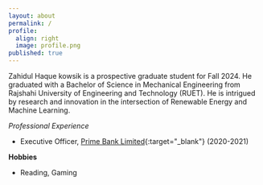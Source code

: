 ```yaml
---
layout: about
permalink: /
profile:
  align: right
  image: profile.png
published: true
---
```


Zahidul Haque kowsik is a prospective graduate student for Fall 2024. He graduated with a Bachelor of Science in Mechanical Engineering from Rajshahi University of Engineering and Technology (RUET). He is intrigued by research and innovation in the intersection of Renewable Energy and Machine Learning. 

*Professional Experience*  
- Executive Officer, [Prime Bank Limited](https://www.primebank.com.bd){:target="_blank"} (2020-2021)   



**Hobbies**  
- Reading, Gaming
